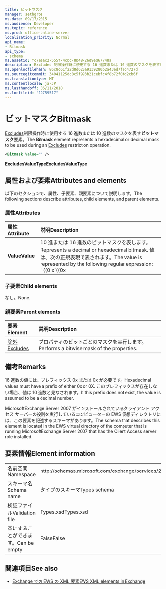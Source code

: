 ```yaml
---
title: ビットマスク
manager: sethgros
ms.date: 09/17/2015
ms.audience: Developer
ms.topic: reference
ms.prod: office-online-server
localization_priority: Normal
api_name:
- Bitmask
api_type:
- schema
ms.assetid: fc7eeac2-555f-4cbc-8b48-26d9ed67748a
description: Excludes 制限操作時に使用する 16 進数または 10 進数のマスクを表すビットマスク要素。
ms.openlocfilehash: 86c8c61f22d8d620a9139280b2a43ed7fec4727d
ms.sourcegitcommit: 34041125dc8c5f993b21cebfc4f8b72f0fd2cb6f
ms.translationtype: MT
ms.contentlocale: ja-JP
ms.lasthandoff: 06/11/2018
ms.locfileid: "19759517"
---
```

# <a name="bitmask"></a><span data-ttu-id="af824-103">ビットマスク</span><span class="sxs-lookup"><span data-stu-id="af824-103">Bitmask</span></span>

<span data-ttu-id="af824-104">[Excludes](excludes.md)制限操作時に使用する 16 進数または 10 進数のマスクを表す**ビットマスク**要素。</span><span class="sxs-lookup"><span data-stu-id="af824-104">The **Bitmask** element represents a hexadecimal or decimal mask to be used during an [Excludes](excludes.md) restriction operation.</span></span> 
  
```xml
<Bitmask Value="" />
```

<span data-ttu-id="af824-105">**ExcludesValueType**</span><span class="sxs-lookup"><span data-stu-id="af824-105">**ExcludesValueType**</span></span>

## <a name="attributes-and-elements"></a><span data-ttu-id="af824-106">属性および要素</span><span class="sxs-lookup"><span data-stu-id="af824-106">Attributes and elements</span></span>

<span data-ttu-id="af824-107">以下のセクションで、属性、子要素、親要素について説明します。</span><span class="sxs-lookup"><span data-stu-id="af824-107">The following sections describe attributes, child elements, and parent elements.</span></span>
  
### <a name="attributes"></a><span data-ttu-id="af824-108">属性</span><span class="sxs-lookup"><span data-stu-id="af824-108">Attributes</span></span>

|<span data-ttu-id="af824-109">**属性**</span><span class="sxs-lookup"><span data-stu-id="af824-109">**Attribute**</span></span>|<span data-ttu-id="af824-110">**説明**</span><span class="sxs-lookup"><span data-stu-id="af824-110">**Description**</span></span>|
|:-----|:-----|
|<span data-ttu-id="af824-111">**Value**</span><span class="sxs-lookup"><span data-stu-id="af824-111">**Value**</span></span> | <span data-ttu-id="af824-112">10 進または 16 進数のビットマスクを表します。</span><span class="sxs-lookup"><span data-stu-id="af824-112">Represents a decimal or hexadecimal bitmask.</span></span> <span data-ttu-id="af824-113">値は、次の正規表現で表されます。</span><span class="sxs-lookup"><span data-stu-id="af824-113">The value is represented by the following regular expression:</span></span><br/><span data-ttu-id="af824-114">' ((0 x</span><span class="sxs-lookup"><span data-stu-id="af824-114">\`((0x</span></span>|<span data-ttu-id="af824-115">0X)[0-9A-Fa-f]\*)</span><span class="sxs-lookup"><span data-stu-id="af824-115">0X)[0-9A-Fa-f]\*)</span></span>|<span data-ttu-id="af824-116">([0-9] \*)'。</span><span class="sxs-lookup"><span data-stu-id="af824-116">([0-9]\*)\`.</span></span><br/><br/><span data-ttu-id="af824-117">次に、この属性の値を 16 進数の例を示します。</span><span class="sxs-lookup"><span data-stu-id="af824-117">The following are examples of hexadecimal values for this attribute:</span></span><br/><span data-ttu-id="af824-118">-0x12AF</span><span class="sxs-lookup"><span data-stu-id="af824-118">- 0x12AF</span></span><br/><span data-ttu-id="af824-119">-0X334AE</span><span class="sxs-lookup"><span data-stu-id="af824-119">- 0X334AE</span></span><br/><br/><span data-ttu-id="af824-120">次に、この属性の値を 10 進数の例を示します。</span><span class="sxs-lookup"><span data-stu-id="af824-120">The following are examples of decimal values for this attribute:</span></span><br/><span data-ttu-id="af824-121">-10</span><span class="sxs-lookup"><span data-stu-id="af824-121">- 10</span></span><br/><span data-ttu-id="af824-122">-255</span><span class="sxs-lookup"><span data-stu-id="af824-122">- 255</span></span><br/><span data-ttu-id="af824-123">-4562</span><span class="sxs-lookup"><span data-stu-id="af824-123">- 4562</span></span> |
   
### <a name="child-elements"></a><span data-ttu-id="af824-124">子要素</span><span class="sxs-lookup"><span data-stu-id="af824-124">Child elements</span></span>

<span data-ttu-id="af824-125">なし。</span><span class="sxs-lookup"><span data-stu-id="af824-125">None.</span></span>
  
### <a name="parent-elements"></a><span data-ttu-id="af824-126">親要素</span><span class="sxs-lookup"><span data-stu-id="af824-126">Parent elements</span></span>

|<span data-ttu-id="af824-127">**要素**</span><span class="sxs-lookup"><span data-stu-id="af824-127">**Element**</span></span>|<span data-ttu-id="af824-128">**説明**</span><span class="sxs-lookup"><span data-stu-id="af824-128">**Description**</span></span>|
|:-----|:-----|
|[<span data-ttu-id="af824-129">除外</span><span class="sxs-lookup"><span data-stu-id="af824-129">Excludes</span></span>](excludes.md) <br/> |<span data-ttu-id="af824-130">プロパティのビットごとのマスクを実行します。</span><span class="sxs-lookup"><span data-stu-id="af824-130">Performs a bitwise mask of the properties.</span></span>  <br/> |
   
## <a name="remarks"></a><span data-ttu-id="af824-131">備考</span><span class="sxs-lookup"><span data-stu-id="af824-131">Remarks</span></span>

<span data-ttu-id="af824-132">16 進数の値には、プレフィックス 0x または 0x が必要です。</span><span class="sxs-lookup"><span data-stu-id="af824-132">Hexadecimal values must have a prefix of either 0x or 0X.</span></span> <span data-ttu-id="af824-133">このプレフィックスが存在しない場合、値は 10 進数と見なされます。</span><span class="sxs-lookup"><span data-stu-id="af824-133">If this prefix does not exist, the value is assumed to be a decimal number.</span></span>
  
<span data-ttu-id="af824-134">MicrosoftExchange Server 2007 がインストールされているクライアント アクセス サーバーの役割を実行しているコンピューターの EWS 仮想ディレクトリには、この要素を記述するスキーマがあります。</span><span class="sxs-lookup"><span data-stu-id="af824-134">The schema that describes this element is located in the EWS virtual directory of the computer that is running MicrosoftExchange Server 2007 that has the Client Access server role installed.</span></span>
  
## <a name="element-information"></a><span data-ttu-id="af824-135">要素情報</span><span class="sxs-lookup"><span data-stu-id="af824-135">Element information</span></span>

|||
|:-----|:-----|
|<span data-ttu-id="af824-136">名前空間</span><span class="sxs-lookup"><span data-stu-id="af824-136">Namespace</span></span>  <br/> |http://schemas.microsoft.com/exchange/services/2006/types  <br/> |
|<span data-ttu-id="af824-137">スキーマ名</span><span class="sxs-lookup"><span data-stu-id="af824-137">Schema name</span></span>  <br/> |<span data-ttu-id="af824-138">タイプのスキーマ</span><span class="sxs-lookup"><span data-stu-id="af824-138">Types schema</span></span>  <br/> |
|<span data-ttu-id="af824-139">検証ファイル</span><span class="sxs-lookup"><span data-stu-id="af824-139">Validation file</span></span>  <br/> |<span data-ttu-id="af824-140">Types.xsd</span><span class="sxs-lookup"><span data-stu-id="af824-140">Types.xsd</span></span>  <br/> |
|<span data-ttu-id="af824-141">空にすることができます。</span><span class="sxs-lookup"><span data-stu-id="af824-141">Can be empty</span></span>  <br/> |<span data-ttu-id="af824-142">False</span><span class="sxs-lookup"><span data-stu-id="af824-142">False</span></span>  <br/> |
   
## <a name="see-also"></a><span data-ttu-id="af824-143">関連項目</span><span class="sxs-lookup"><span data-stu-id="af824-143">See also</span></span>

- [<span data-ttu-id="af824-144">Exchange での EWS の XML 要素</span><span class="sxs-lookup"><span data-stu-id="af824-144">EWS XML elements in Exchange</span></span>](ews-xml-elements-in-exchange.md)

